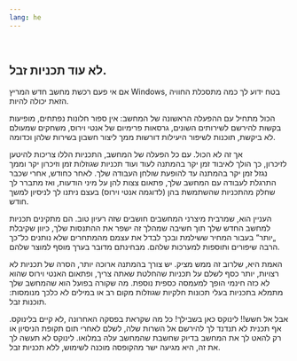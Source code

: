 ```yaml
---
lang: he
---
```

﻿



<h2>לא עוד תכניות זבל.</h2>

 אם אי פעם רכשת מחשב חדש המריץ Windows, בטח ידוע לך כמה מתסכלת החוויה הזאת יכולה להיות.

הכול מתחיל עם ההפעלה הראשונה של המחשב: אין ספור חלונות נפתחים, מופיעות בקשות להירשם 
לשירותים השונים, גרסאות פרימיום של אנטי וירוס, משחקים שמעולם לא ביקשת, תוכנות לשיפור היעילות 
דורשות ממך ליצור חשבון בשירות שלהן וכדומה.

 אך זה לא הכול. עם כל הפעלה של המחשב, התכניות הללו צריכות להיטען  
לזיכרון, כך הולך לאיבוד זמן יקר בהמתנה לעוד ועוד תכניות שגוזלות זמן וזיכרון יקר וממך נגזל זמן יקר בהמתנה עד להופעת שולחן העבודה שלך.
לאחר כחודש, אחרי שכבר התרגלת לעבודה עם המחשב שלך, פתאום צצות להן על מיני הודעות, ואז 
מתברר לך שחלק מהתכניות שהשתמשת בהן (לדוגמה אנטי וירוס) בעצם ניתנו לך לניסיון למשך חודש.

העניין הוא, שמרבית מיצרני המחשבים חושבים שזה רעיון טוב. הם מתקינים תכניות למחשב החדש שלך
תוך חשיבה שמהלך זה ישפר את ההתנסות שלך, כיוון שקיבלת „יותר“ בעבור המחיר ששילמת ובכך לבדל 
את עצמם מהמתחרים שלא נותנים כל־כך הרבה שיפורים ותוספות למערכות שלהם. מבחינתם מדובר 
בערך מוסף למוצר שלהם.

האמת היא, שלרוב זה ממש מציק. יש צורך בהמתנה ארוכה יותר, הסרה של תכניות לא רצויות, יותר כסף 
לשלם על תכניות שהחלטת שאתה צריך, ופתאום האנטי וירוס שהוא לא כזה חינמי הופך למעמסה כספית נוספת.
 מה שקורה בפועל הוא שהמחשב שלך מתמלא בתכניות בעלי תכונות חלקיות שגוזלות מקום רב או במילים לא כלכך מנומסות: תוכנות זבל.


אבל אל חשש!! לינוקס כאן בשבילך! כל מה שקראת בפסקה האחרונה ,לא קיים בלינוקס. אף תכנית לא
תנדנד לך להירשם אל השרות שלה, לשלם לאחרי תום תקופת הניסיון או רק להאט לך את המחשב בדיוק
שחשבת שהמחשב עלה במלואו. לינוקס לא תעשה לך את זה, היא מגיעה ישר מהקופסה מוכנה לשימוש,
ללא תכניות זבל.




